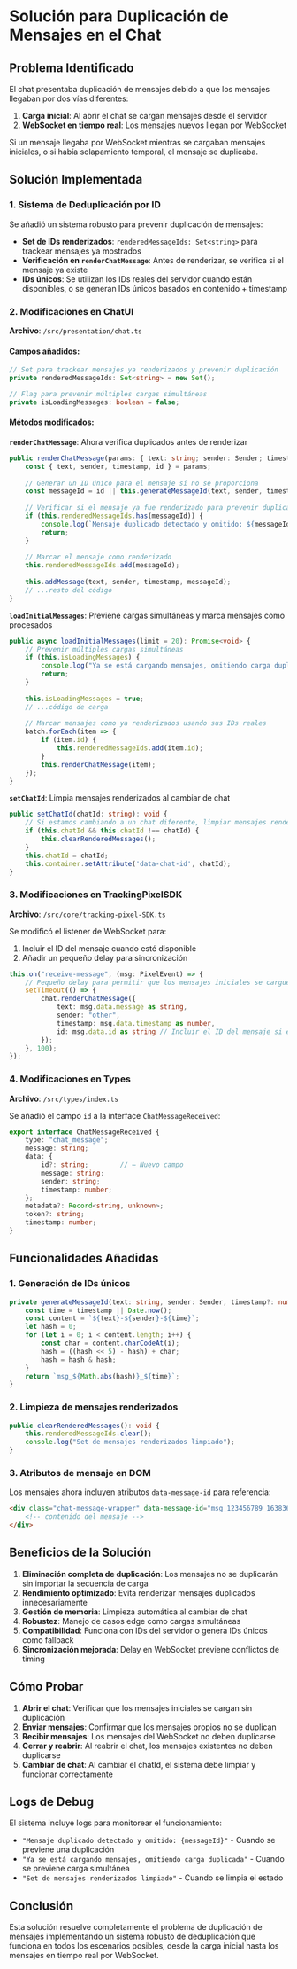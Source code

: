 # Solución para Duplicación de Mensajes en el Chat

## Problema Identificado

El chat presentaba duplicación de mensajes debido a que los mensajes llegaban por dos vías diferentes:
1. **Carga inicial**: Al abrir el chat se cargan mensajes desde el servidor
2. **WebSocket en tiempo real**: Los mensajes nuevos llegan por WebSocket

Si un mensaje llegaba por WebSocket mientras se cargaban mensajes iniciales, o si había solapamiento temporal, el mensaje se duplicaba.

## Solución Implementada

### 1. Sistema de Deduplicación por ID

Se añadió un sistema robusto para prevenir duplicación de mensajes:

- **Set de IDs renderizados**: `renderedMessageIds: Set<string>` para trackear mensajes ya mostrados
- **Verificación en `renderChatMessage`**: Antes de renderizar, se verifica si el mensaje ya existe
- **IDs únicos**: Se utilizan los IDs reales del servidor cuando están disponibles, o se generan IDs únicos basados en contenido + timestamp

### 2. Modificaciones en ChatUI

**Archivo**: `/src/presentation/chat.ts`

#### Campos añadidos:
```typescript
// Set para trackear mensajes ya renderizados y prevenir duplicación
private renderedMessageIds: Set<string> = new Set();

// Flag para prevenir múltiples cargas simultáneas  
private isLoadingMessages: boolean = false;
```

#### Métodos modificados:

**`renderChatMessage`**: Ahora verifica duplicados antes de renderizar
```typescript
public renderChatMessage(params: { text: string; sender: Sender; timestamp?: number; id?: string }): void {
    const { text, sender, timestamp, id } = params;
    
    // Generar un ID único para el mensaje si no se proporciona
    const messageId = id || this.generateMessageId(text, sender, timestamp);
    
    // Verificar si el mensaje ya fue renderizado para prevenir duplicación
    if (this.renderedMessageIds.has(messageId)) {
        console.log(`Mensaje duplicado detectado y omitido: ${messageId}`);
        return;
    }
    
    // Marcar el mensaje como renderizado
    this.renderedMessageIds.add(messageId);
    
    this.addMessage(text, sender, timestamp, messageId);
    // ...resto del código
}
```

**`loadInitialMessages`**: Previene cargas simultáneas y marca mensajes como procesados
```typescript
public async loadInitialMessages(limit = 20): Promise<void> {
    // Prevenir múltiples cargas simultáneas
    if (this.isLoadingMessages) {
        console.log("Ya se está cargando mensajes, omitiendo carga duplicada");
        return;
    }
    
    this.isLoadingMessages = true;
    // ...código de carga
    
    // Marcar mensajes como ya renderizados usando sus IDs reales
    batch.forEach(item => {
        if (item.id) {
            this.renderedMessageIds.add(item.id);
        }
        this.renderChatMessage(item);
    });
}
```

**`setChatId`**: Limpia mensajes renderizados al cambiar de chat
```typescript
public setChatId(chatId: string): void {
    // Si estamos cambiando a un chat diferente, limpiar mensajes renderizados
    if (this.chatId && this.chatId !== chatId) {
        this.clearRenderedMessages();
    }
    this.chatId = chatId;
    this.container.setAttribute('data-chat-id', chatId);
}
```

### 3. Modificaciones en TrackingPixelSDK

**Archivo**: `/src/core/tracking-pixel-SDK.ts`

Se modificó el listener de WebSocket para:
1. Incluir el ID del mensaje cuando esté disponible
2. Añadir un pequeño delay para sincronización

```typescript
this.on("receive-message", (msg: PixelEvent) => {
    // Pequeño delay para permitir que los mensajes iniciales se carguen primero
    setTimeout(() => {
        chat.renderChatMessage({
            text: msg.data.message as string,
            sender: "other",
            timestamp: msg.data.timestamp as number,
            id: msg.data.id as string // Incluir el ID del mensaje si está disponible
        });
    }, 100);
});
```

### 4. Modificaciones en Types

**Archivo**: `/src/types/index.ts`

Se añadió el campo `id` a la interface `ChatMessageReceived`:
```typescript
export interface ChatMessageReceived {
    type: "chat_message";
    message: string;
    data: {
        id?: string;        // ← Nuevo campo
        message: string;
        sender: string;
        timestamp: number;
    };
    metadata?: Record<string, unknown>;
    token?: string;
    timestamp: number;
}
```

## Funcionalidades Añadidas

### 1. Generación de IDs únicos
```typescript
private generateMessageId(text: string, sender: Sender, timestamp?: number): string {
    const time = timestamp || Date.now();
    const content = `${text}-${sender}-${time}`;
    let hash = 0;
    for (let i = 0; i < content.length; i++) {
        const char = content.charCodeAt(i);
        hash = ((hash << 5) - hash) + char;
        hash = hash & hash;
    }
    return `msg_${Math.abs(hash)}_${time}`;
}
```

### 2. Limpieza de mensajes renderizados
```typescript
public clearRenderedMessages(): void {
    this.renderedMessageIds.clear();
    console.log("Set de mensajes renderizados limpiado");
}
```

### 3. Atributos de mensaje en DOM
Los mensajes ahora incluyen atributos `data-message-id` para referencia:
```html
<div class="chat-message-wrapper" data-message-id="msg_123456789_1638360000000" data-timestamp="1638360000000">
    <!-- contenido del mensaje -->
</div>
```

## Beneficios de la Solución

1. **Eliminación completa de duplicación**: Los mensajes no se duplicarán sin importar la secuencia de carga
2. **Rendimiento optimizado**: Evita renderizar mensajes duplicados innecesariamente
3. **Gestión de memoria**: Limpieza automática al cambiar de chat
4. **Robustez**: Manejo de casos edge como cargas simultáneas
5. **Compatibilidad**: Funciona con IDs del servidor o genera IDs únicos como fallback
6. **Sincronización mejorada**: Delay en WebSocket previene conflictos de timing

## Cómo Probar

1. **Abrir el chat**: Verificar que los mensajes iniciales se cargan sin duplicación
2. **Enviar mensajes**: Confirmar que los mensajes propios no se duplican
3. **Recibir mensajes**: Los mensajes del WebSocket no deben duplicarse
4. **Cerrar y reabrir**: Al reabrir el chat, los mensajes existentes no deben duplicarse
5. **Cambiar de chat**: Al cambiar el chatId, el sistema debe limpiar y funcionar correctamente

## Logs de Debug

El sistema incluye logs para monitorear el funcionamiento:
- `"Mensaje duplicado detectado y omitido: {messageId}"` - Cuando se previene una duplicación
- `"Ya se está cargando mensajes, omitiendo carga duplicada"` - Cuando se previene carga simultánea
- `"Set de mensajes renderizados limpiado"` - Cuando se limpia el estado

## Conclusión

Esta solución resuelve completamente el problema de duplicación de mensajes implementando un sistema robusto de deduplicación que funciona en todos los escenarios posibles, desde la carga inicial hasta los mensajes en tiempo real por WebSocket.
